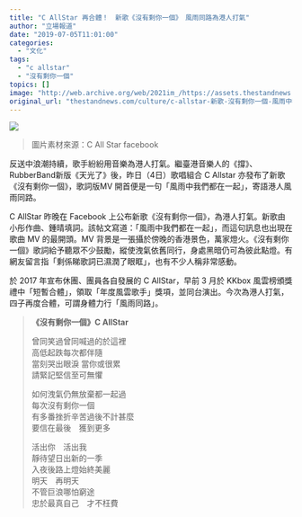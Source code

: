 ```yaml
---
title: "C AllStar 再合體！　新歌《沒有剩你一個》　風雨同路為港人打氣"
author: "立場報道"
date: "2019-07-05T11:01:00"
categories:
  - "文化"
tags:
  - "c allstar"
  - "沒有剩你一個"
topics: []
image: "http://web.archive.org/web/2021im_/https://assets.thestandnews.com/media/photos/callstar-01_FBDOA.png"
original_url: "thestandnews.com/culture/c-allstar-新歌-沒有剩你一個-風雨中我們都在一起-為港人打氣"
---
```

![](http://web.archive.org/web/2021im_/https://assets.thestandnews.com/media/photos/callstar-01_FBDOA.png)
> 圖片素材來源：C All Star facebook

反送中浪潮持續，歌手紛紛用音樂為港人打氣。繼臺港音樂人的《撐》、RubberBand新版《天光了》後，昨日（4日）歌唱組合 C Allstar 亦發布了新歌《沒有剩你一個》，歌詞版MV 開首便是一句「風雨中我們都在一起」，寄語港人風雨同路。

C AllStar 昨晚在 Facebook 上公布新歌《沒有剩你一個》，為港人打氣。新歌由小彤作曲、鍾晴填詞。該帖文寫道：「風雨中我們都在一起」，而這句訊息也出現在歌曲 MV 的最開頭。MV 背景是一張攝於傍晚的香港景色，萬家燈火。《沒有剩你一個》歌詞給予聽眾不少鼓勵，縱使洩氣依舊同行，身處黑暗仍可為彼此點燈。有網友留言指「剩係睇歌詞已濕潤了眼眶」，也有不少人稱非常感動。 

於 2017 年宣布休團、團員各自發展的 C AllStar，早前 3 月於 KKbox 風雲榜頒獎禮中「短暫合體」，領取「年度風雲歌手」獎項，並同台演出。今次為港人打氣，四子再度合體，可謂身體力行「風雨同路」。

> **《沒有剩你一個》C AllStar** 
> 
> 曾同笑過曾同喊過的於這裡  
> 高低起跌每次都伴隨  
> 當刻哭出眼淚 當你或很累  
> 請緊記堅信至可無懼
> 
> 如何洩氣仍無放棄都一起過  
> 每次沒有剩你一個  
> 有多番挫折辛苦過後不計甚麼  
> 要信在最後　獲到更多
> 
> 活出你　活出我  
> 靜待望日出新的一季  
> 入夜後路上燈始終美麗  
> 明天　再明天  
> 不管巨浪哪怕窮途　   
> 忠於最真自己　才不枉費